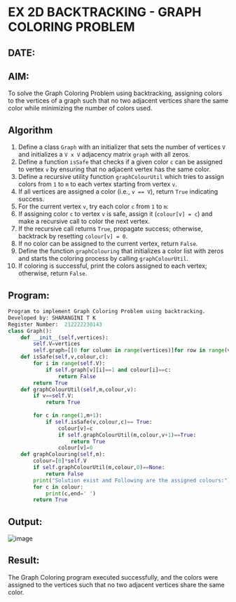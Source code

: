 # EX 2D BACKTRACKING - GRAPH COLORING PROBLEM
## DATE:
## AIM:
To solve the Graph Coloring Problem using backtracking, assigning colors to the vertices of a graph such that no two adjacent vertices share the same color while minimizing the number of colors used.



## Algorithm
1. Define a class `Graph` with an initializer that sets the number of vertices `V` and initializes a `V x V` adjacency matrix `graph` with all zeros.  
2. Define a function `isSafe` that checks if a given color `c` can be assigned to vertex `v` by ensuring that no adjacent vertex has the same color.  
3. Define a recursive utility function `graphColourUtil` which tries to assign colors from `1` to `m` to each vertex starting from vertex `v`.  
4. If all vertices are assigned a color (i.e., `v == V`), return `True` indicating success.  
5. For the current vertex `v`, try each color `c` from `1` to `m`:  
6. If assigning color `c` to vertex `v` is safe, assign it (`colour[v] = c`) and make a recursive call to color the next vertex.  
7. If the recursive call returns `True`, propagate success; otherwise, backtrack by resetting `colour[v] = 0`.  
8. If no color can be assigned to the current vertex, return `False`.  
9. Define the function `graphColouring` that initializes a color list with zeros and starts the coloring process by calling `graphColourUtil`.  
10. If coloring is successful, print the colors assigned to each vertex; otherwise, return `False`.   

## Program:
```python
Program to implement Graph Coloring Problem using backtracking.
Developed by: SHARANGINI T K
Register Number:  212222230143
class Graph():
    def __init__(self,vertices):
        self.V=vertices
        self.graph=[[0 for column in range(vertices)]for row in range(vertices)]
    def isSafe(self,v,colour,c):
        for i in range(self.V):
            if self.graph[v][i]==1 and colour[i]==c:
                return False
        return True
    def graphColourUtil(self,m,colour,v):
        if v==self.V:
            return True
            
        for c in range(1,m+1):
            if self.isSafe(v,colour,c)== True:
                colour[v]=c
                if self.graphColourUtil(m,colour,v+1)==True:
                    return True
                colour[v]=0
    def graphColouring(self,m):
        colour=[0]*self.V
        if self.graphColourUtil(m,colour,0)==None:
            return False
        print("Solution exist and Following are the assigned colours:")
        for c in colour:
            print(c,end=' ')
        return True
```

## Output:
![image](https://github.com/user-attachments/assets/1a0ff028-5e0a-4523-a189-c45230545885)

## Result:
The Graph Coloring program executed successfully, and the colors were assigned to the vertices such that no two adjacent vertices share the same color.
